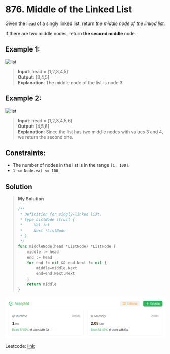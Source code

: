 # 876. Middle of the Linked List

Given the `head` of a singly linked list, return *the middle node of the linked list.*

If there are two middle nodes, return **the second middle** node.

## Example 1:
![list](https://assets.leetcode.com/uploads/2021/07/23/lc-midlist1.jpg)
> **Input**: head = [1,2,3,4,5] \
> **Output**: [3,4,5] \
> **Explanation**: The middle node of the list is node 3.

## Example 2:
![list](https://assets.leetcode.com/uploads/2021/07/23/lc-midlist2.jpg)
> **Input**: head = [1,2,3,4,5,6] \
> **Output**: [4,5,6] \
> **Explanation**: Since the list has two middle nodes with values 3 and 4, we return the second one. 

## Constraints:
* The number of nodes in the list is in the range `[1, 100]`.
* `1 <= Node.val <= 100`

## Solution
> **My Solution**
> ```go
> /**
>  * Definition for singly-linked list.
>  * type ListNode struct {
>  *     Val int
>  *     Next *ListNode
>  * }
>  */
> func middleNode(head *ListNode) *ListNode {
>     middle := head
>     end := head
>     for end != nil && end.Next != nil {
>         middle=middle.Next
>         end=end.Next.Next
>     }
>     return middle
> }
> ```

![result](876.png)

Leetcode: [link](https://leetcode.com/problems/middle-of-the-linked-list/description/)